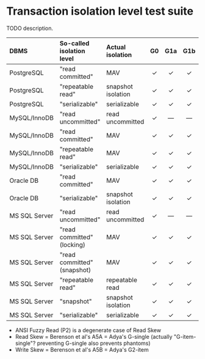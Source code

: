 Transaction isolation level test suite
======================================

TODO description.

| DBMS          | So-called isolation level   | Actual isolation   | G0 | G1a | G1b | G1c | OTV | PMP | P4 | G-single | G2-item | G2   |
|:--------------|:----------------------------|:-------------------|:--:|:---:|:---:|:---:|:---:|:---:|:--:|:--------:|:-------:|:----:|
| PostgreSQL    | "read committed"            | MAV                | ✓  | ✓   | ✓   | ✓   | ✓   | —   | —  | —        | —       | —    |
| PostgreSQL    | "repeatable read"           | snapshot isolation | ✓  | ✓   | ✓   | ✓   | ✓   | ✓   | ✓  | ✓        | —       | —    |
| PostgreSQL    | "serializable"              | serializable       | ✓  | ✓   | ✓   | ✓   | ✓   | ✓   | ✓  | ✓        | ✓       | ✓    |
| MySQL/InnoDB  | "read uncommitted"          | read uncommitted   | ✓  | —   | —   | —   | —   | —   | —  | —        | —       | —    |
| MySQL/InnoDB  | "read committed"            | MAV                | ✓  | ✓   | ✓   | ✓   | ✓   | —   | —  | —        | —       | —    |
| MySQL/InnoDB  | "repeatable read"           | MAV                | ✓  | ✓   | ✓   | ✓   | ✓   | R/O | —  | R/O      | —       | —    |
| MySQL/InnoDB  | "serializable"              | serializable       | ✓  | ✓   | ✓   | ✓   | ✓   | ✓   | ✓  | ✓        | ✓       | ✓    |
| Oracle DB     | "read committed"            | MAV                | ✓  | ✓   | ✓   | ✓   | ✓   | —   | —  | —        | —       | —    |
| Oracle DB     | "serializable"              | snapshot isolation | ✓  | ✓   | ✓   | ✓   | ✓   | ✓   | ✓  | ✓        | —       | some |
| MS SQL Server | "read uncommitted"          | read uncommitted   | ✓  | —   | —   | —   | —   | —   | —  | —        | —       | —    |
| MS SQL Server | "read committed" (locking)  | MAV                | ✓  | ✓   | ✓   | ✓   | ✓   | —   | —  | —        | —       | —    |
| MS SQL Server | "read committed" (snapshot) | MAV                | ✓  | ✓   | ✓   | ✓   | ✓   | —   | —  | —        | —       | —    |
| MS SQL Server | "repeatable read"           | repeatable read    | ✓  | ✓   | ✓   | ✓   | ✓   | —   | ✓  | some     | ✓       | —    |
| MS SQL Server | "snapshot"                  | snapshot isolation | ✓  | ✓   | ✓   | ✓   | ✓   | ✓   | ✓  | ✓        | —       | —    |
| MS SQL Server | "serializable"              | serializable       | ✓  | ✓   | ✓   | ✓   | ✓   | ✓   | ✓  | ✓        | ✓       | ✓    |


* ANSI Fuzzy Read (P2) is a degenerate case of Read Skew
* Read Skew = Berenson et al's A5A = Adya's G-single
  (actually "G-item-single"? preventing G-single also prevents phantoms)
* Write Skew = Berenson et al's A5B = Adya's G2-item
